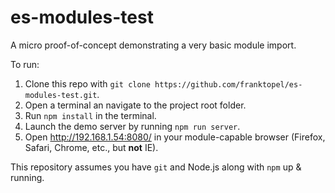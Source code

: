 # es-modules-test

A micro proof-of-concept demonstrating a very basic module import.

To run:

1. Clone this repo with `git clone https://github.com/franktopel/es-modules-test.git`.
2. Open a terminal an navigate to the project root folder.
3. Run `npm install` in the terminal.
4. Launch the demo server by running `npm run server`.
5. Open http://192.168.1.54:8080/ in your module-capable browser (Firefox, Safari, Chrome, etc., but **not**  IE).

This repository assumes you have `git` and Node.js along with `npm` up & running.
